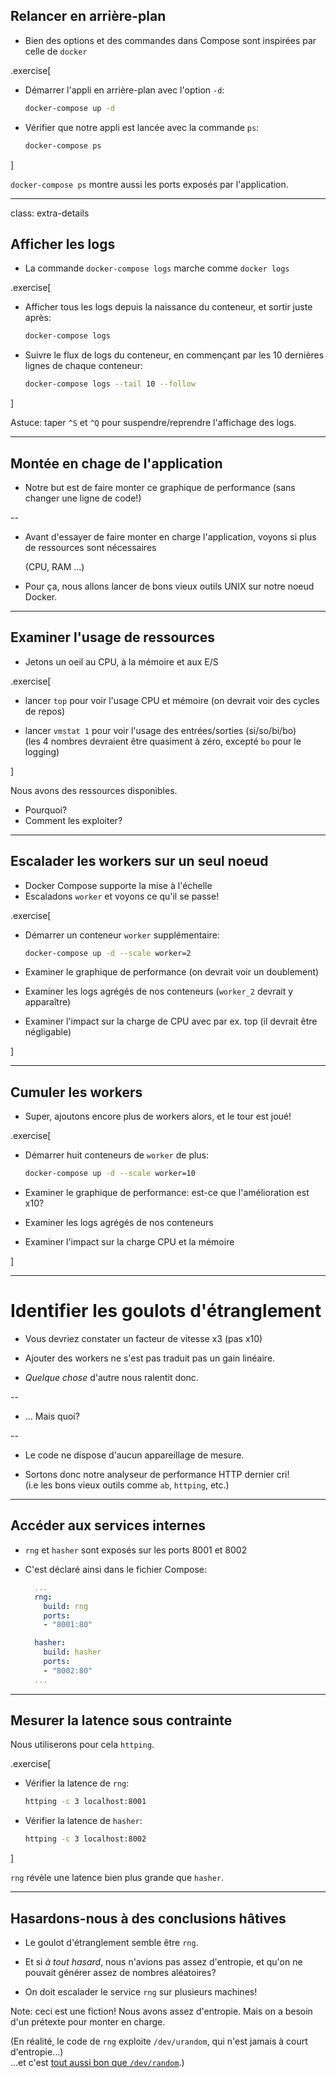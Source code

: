 ## Relancer en arrière-plan

- Bien des options et des commandes dans Compose sont inspirées par celle de `docker`

.exercise[

- Démarrer l'appli en arrière-plan avec l'option `-d`:
  ```bash
  docker-compose up -d
  ```

- Vérifier que notre appli est lancée avec la commande `ps`:
  ```bash
  docker-compose ps
  ```

]

`docker-compose ps` montre aussi les ports exposés par l'application.

---

class: extra-details

## Afficher les logs

- La commande `docker-compose logs` marche comme `docker logs`


.exercise[

- Afficher tous les logs depuis la naissance du conteneur, et sortir juste après:
  ```bash
  docker-compose logs
  ```

- Suivre le flux de logs du conteneur, en commençant par les 10 dernières lignes de chaque conteneur:
  ```bash
  docker-compose logs --tail 10 --follow
  ```

<!--
```wait units of work done```
```keys ^C```
-->

]

Astuce: taper `^S` et `^Q` pour suspendre/reprendre l'affichage des logs.

---

## Montée en chage de l'application

- Notre but est de faire monter ce graphique de performance (sans changer une ligne de code!)

--

- Avant d'essayer de faire monter en charge l'application, voyons si plus de ressources sont nécessaires

  (CPU, RAM ...)

- Pour ça, nous allons lancer de bons vieux outils UNIX sur notre noeud Docker.

---

## Examiner l'usage de ressources

- Jetons un oeil au CPU, à la mémoire et aux E/S

.exercise[

- lancer `top` pour voir l'usage CPU et mémoire (on devrait voir des cycles de repos)

<!--
```bash top```

```wait Tasks```
```keys ^C```
-->

- lancer `vmstat 1` pour voir l'usage des entrées/sorties (si/so/bi/bo)
  <br/>(les 4 nombres devraient être quasiment à zéro, excepté `bo` pour le logging)

<!--
```bash vmstat 1```

```wait memory```
```keys ^C```
-->

]

Nous avons des ressources disponibles.

- Pourquoi?
- Comment les exploiter?

---

## Escalader les workers sur un seul noeud

- Docker Compose supporte la mise à l'échelle
- Escaladons `worker` et voyons ce qu'il se passe!

.exercise[

- Démarrer un conteneur `worker` supplémentaire:
  ```bash
  docker-compose up -d --scale worker=2
  ```

- Examiner le graphique de performance (on devrait voir un doublement)

- Examiner les logs agrégés de nos conteneurs (`worker_2` devrait y apparaître)

- Examiner l'impact sur la charge de CPU avec par ex. top (il devrait être négligable)

]

---

## Cumuler les workers

- Super, ajoutons encore plus de workers alors, et le tour est joué!

.exercise[

- Démarrer huit conteneurs de `worker` de plus:
  ```bash
  docker-compose up -d --scale worker=10
  ```

- Examiner le graphique de performance: est-ce que l'amélioration est x10?

- Examiner les logs agrégés de nos conteneurs

- Examiner l'impact sur la charge CPU et la mémoire

]

---

# Identifier les goulots d'étranglement

- Vous devriez constater un facteur de vitesse x3 (pas x10)

- Ajouter des workers ne s'est pas traduit pas un gain linéaire.

- *Quelque chose* d'autre nous ralentit donc.

--

- ... Mais quoi?

--

- Le code ne dispose d'aucun appareillage de mesure.

- Sortons donc notre analyseur de performance HTTP dernier cri!
  <br/>(i.e les bons vieux outils comme `ab`, `httping`, etc.)

---

## Accéder aux services internes

- `rng` et `hasher` sont exposés sur les ports 8001 et 8002

- C'est déclaré ainsi dans le fichier Compose:

  ```yaml
    ...
    rng:
      build: rng
      ports:
      - "8001:80"

    hasher:
      build: hasher
      ports:
      - "8002:80"
    ...
  ```

---

## Mesurer la latence sous contrainte

Nous utiliserons pour cela `httping`.

.exercise[

- Vérifier la latence de `rng`:
  ```bash
  httping -c 3 localhost:8001
  ```

- Vérifier la latence de `hasher`:
  ```bash
  httping -c 3 localhost:8002
  ```

]

`rng` révèle une latence bien plus grande que `hasher`.

---

## Hasardons-nous à des conclusions hâtives

- Le goulot d'étranglement semble être `rng`.

- Et si *à tout hasard*, nous n'avions pas assez d'entropie, et qu'on ne pouvait générer assez de nombres aléatoires?

- On doit escalader le service `rng` sur plusieurs machines!

Note: ceci est une fiction! Nous avons assez d'entropie. Mais on a besoin d'un prétexte pour monter en charge.

(En réalité, le code de `rng` exploite `/dev/urandom`, qui n'est jamais à court d'entropie...)
<br/>
...et c'est [tout aussi bon que `/dev/random`](https://www.slideshare.net/PacSecJP/filippo-plain-simple-reality-of-entropy).)
